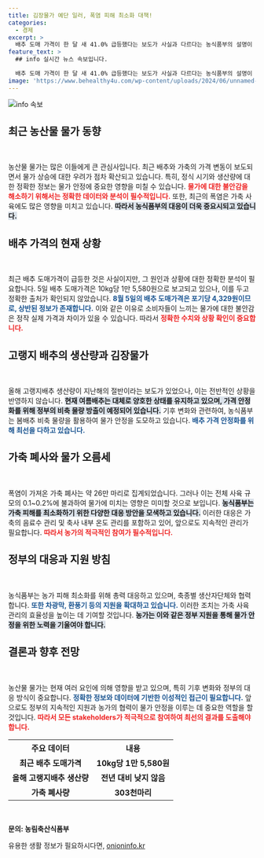 ```yaml
---
title: 김장물가 예단 일러, 폭염 피해 최소화 대책!
categories:
  - 경제
excerpt: >
  배추 도매 가격이 한 달 새 41.0% 급등했다는 보도가 사실과 다르다는 농식품부의 설명이 나왔습니다. 또한, 불볕더위로 인한 가축 폐사도 물가에 큰 영향을 미치지 않을 것이라고 밝혔습니다. 진실은 무엇일까요? 클릭해 확인하세요!
feature_text: >
  ## info 실시간 뉴스 속보입니다.

  배추 도매 가격이 한 달 새 41.0% 급등했다는 보도가 사실과 다르다는 농식품부의 설명이 나왔습니다. 또한, 불볕더위로 인한 가축 폐사도 물가에 큰 영향을 미치지 않을 것이라고 밝혔습니다. 진실은 무엇일까요? 클릭해 확인하세요!
image: 'https://www.behealthy4u.com/wp-content/uploads/2024/06/unnamed-file.png'
---
```


<p><img src="https://www.behealthy4u.com/wp-content/uploads/2024/06/unnamed-file.png" alt="info 속보" /></p>

<h2 data-ke-size="size26">최근 농산물 물가 동향</h2>

<p data-ke-size="size16">&nbsp;</p>

<p>농산물 물가는 많은 이들에게 큰 관심사입니다. 최근 배추와 가축의 가격 변동이 보도되면서 물가 상승에 대한 우려가 점차 확산되고 있습니다. 특히, 정식 시기와 생산량에 대한 정확한 정보는 물가 안정에 중요한 영향을 미칠 수 있습니다. <b><span style="color: #ee2323;">물가에 대한 불안감을 해소하기 위해서는 정확한 데이터와 분석이 필수적입니다.</span></b> 또한, 최근의 폭염은 가축 사육에도 많은 영향을 미치고 있습니다. <b><span style="background-color: #21538527;">따라서 농식품부의 대응이 더욱 중요시되고 있습니다.</span></b> </p>

<h2 data-ke-size="size26">배추 가격의 현재 상황</h2>

<p data-ke-size="size16">&nbsp;</p>

<p>최근 배추 도매가격이 급등한 것은 사실이지만, 그 원인과 상황에 대한 정확한 분석이 필요합니다. 5일 배추 도매가격은 10kg당 1만 5,580원으로 보고되고 있으나, 이를 두고 정확한 출처가 확인되지 않았습니다. <b><span style="color: #1a5490;">8월 5일의 배추 도매가격은 포기당 4,329원이므로, 상반된 정보가 존재합니다.</span></b> 이와 같은 이유로 소비자들이 느끼는 물가에 대한 불안감은 정작 실제 가격과 차이가 있을 수 있습니다. 따라서 <b><span style="color: #ee2323;">정확한 수치와 상황 확인이 중요합니다.</span></b> </p>

<h2 data-ke-size="size26">고랭지 배추의 생산량과 김장물가</h2>

<p data-ke-size="size16">&nbsp;</p>

<p>올해 고랭지배추 생산량이 지난해의 절반이라는 보도가 있었으나, 이는 전반적인 상황을 반영하지 않습니다. <b><span style="background-color: #21538527;">현재 여름배추는 대체로 양호한 상태를 유지하고 있으며, 가격 안정화를 위해 정부의 비축 물량 방출이 예정되어 있습니다.</span></b> 기후 변화와 관련하여, 농식품부는 봄배추 비축 물량을 활용하여 물가 안정을 도모하고 있습니다. <b><span style="color: #1a5490;">배추 가격 안정화를 위해 최선을 다하고 있습니다.</span></b> </p>

<h2 data-ke-size="size26">가축 폐사와 물가 오름세</h2>

<p data-ke-size="size16">&nbsp;</p>

<p>폭염이 가져온 가축 폐사는 약 26만 마리로 집계되었습니다. 그러나 이는 전체 사육 규모의 0.1~0.2%에 불과하여 물가에 미치는 영향은 미미할 것으로 보입니다. <b><span style="background-color: #21538527;">농식품부는 가축 피해를 최소화하기 위한 다양한 대응 방안을 모색하고 있습니다.</span></b> 이러한 대응은 가축의 음료수 관리 및 축사 내부 온도 관리를 포함하고 있어, 앞으로도 지속적인 관리가 필요합니다. <b><span style="color: #ee2323;">따라서 농가의 적극적인 참여가 필수적입니다.</span></b> </p>

<h2 data-ke-size="size26">정부의 대응과 지원 방침</h2>

<p data-ke-size="size16">&nbsp;</p>

<p>농식품부는 농가 피해 최소화를 위해 총력 대응하고 있으며, 축종별 생산자단체와 협력합니다. <b><span style="color: #1a5490;">또한 차광막, 환풍기 등의 지원을 확대하고 있습니다.</span></b> 이러한 조치는 가축 사육 관리의 효율성을 높이는 데 기여할 것입니다. <b><span style="background-color: #21538527;">농가는 이와 같은 정부 지원을 통해 물가 안정을 위한 노력을 기울여야 합니다.</span></b> </p>

<h2 data-ke-size="size26">결론과 향후 전망</h2>

<p data-ke-size="size16">&nbsp;</p>

<p>농산물 물가는 현재 여러 요인에 의해 영향을 받고 있으며, 특히 기후 변화와 정부의 대응 방식이 중요합니다. <b><span style="color: #1a5490;">정확한 정보와 데이터에 기반한 이성적인 접근이 필요합니다.</span></b> 앞으로도 정부의 지속적인 지원과 농가의 협력이 물가 안정을 이루는 데 중요한 역할을 할 것입니다. <b><span style="color: #ee2323;">따라서 모든 stakeholders가 적극적으로 참여하여 최선의 결과를 도출해야 합니다.</span></b> </p>

<table>
    <tr>
        <th><b>주요 데이터</b></th>
        <th><b>내용</b></th>
    </tr>
    <tr>
        <td style="text-align: center; height: 17px;"><b>최근 배추 도매가격</b></td>
        <td style="text-align: center; height: 17px;"><b>10kg당 1만 5,580원</b></td>
    </tr>
    <tr>
        <td style="text-align: center; height: 17px;"><b>올해 고랭지배추 생산량</b></td>
        <td style="text-align: center; height: 17px;"><b>전년 대비 낮지 않음</b></td>
    </tr>
    <tr>
        <td style="text-align: center; height: 17px;"><b>가축 폐사량</b></td>
        <td style="text-align: center; height: 17px;"><b>303천마리</b></td>
    </tr>
</table>

<p data-ke-size="size16">&nbsp;</p> 

<p><strong>문의: 농림축산식품부</strong></p>
유용한 생활 정보가 필요하시다면, <a href="https://onioninfo.kr" rel="dofollow">onioninfo.kr</a>


